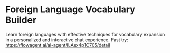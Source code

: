 # Foreign Language Vocabulary Builder
Learn foreign languages with effective techniques for vocabulary expansion in a personalized and interactive chat experience.
Fast try: https://flowagent.ai/ai-agent/ILAex4p1C705/detail
